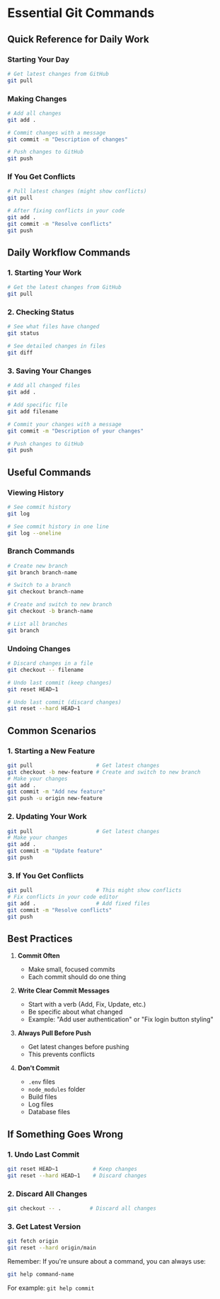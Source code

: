 # Essential Git Commands

## Quick Reference for Daily Work

### Starting Your Day
```bash
# Get latest changes from GitHub
git pull
```

### Making Changes
```bash
# Add all changes
git add .

# Commit changes with a message
git commit -m "Description of changes"

# Push changes to GitHub
git push
```

### If You Get Conflicts
```bash
# Pull latest changes (might show conflicts)
git pull

# After fixing conflicts in your code
git add .
git commit -m "Resolve conflicts"
git push
```

## Daily Workflow Commands

### 1. Starting Your Work
```bash
# Get the latest changes from GitHub
git pull
```

### 2. Checking Status
```bash
# See what files have changed
git status

# See detailed changes in files
git diff
```

### 3. Saving Your Changes
```bash
# Add all changed files
git add .

# Add specific file
git add filename

# Commit your changes with a message
git commit -m "Description of your changes"

# Push changes to GitHub
git push
```

## Useful Commands

### Viewing History
```bash
# See commit history
git log

# See commit history in one line
git log --oneline
```

### Branch Commands
```bash
# Create new branch
git branch branch-name

# Switch to a branch
git checkout branch-name

# Create and switch to new branch
git checkout -b branch-name

# List all branches
git branch
```

### Undoing Changes
```bash
# Discard changes in a file
git checkout -- filename

# Undo last commit (keep changes)
git reset HEAD~1

# Undo last commit (discard changes)
git reset --hard HEAD~1
```

## Common Scenarios

### 1. Starting a New Feature
```bash
git pull                    # Get latest changes
git checkout -b new-feature # Create and switch to new branch
# Make your changes
git add .
git commit -m "Add new feature"
git push -u origin new-feature
```

### 2. Updating Your Work
```bash
git pull                    # Get latest changes
# Make your changes
git add .
git commit -m "Update feature"
git push
```

### 3. If You Get Conflicts
```bash
git pull                    # This might show conflicts
# Fix conflicts in your code editor
git add .                   # Add fixed files
git commit -m "Resolve conflicts"
git push
```

## Best Practices

1. **Commit Often**
   - Make small, focused commits
   - Each commit should do one thing

2. **Write Clear Commit Messages**
   - Start with a verb (Add, Fix, Update, etc.)
   - Be specific about what changed
   - Example: "Add user authentication" or "Fix login button styling"

3. **Always Pull Before Push**
   - Get latest changes before pushing
   - This prevents conflicts

4. **Don't Commit**
   - `.env` files
   - `node_modules` folder
   - Build files
   - Log files
   - Database files

## If Something Goes Wrong

### 1. Undo Last Commit
```bash
git reset HEAD~1           # Keep changes
git reset --hard HEAD~1    # Discard changes
```

### 2. Discard All Changes
```bash
git checkout -- .         # Discard all changes
```

### 3. Get Latest Version
```bash
git fetch origin
git reset --hard origin/main
```

Remember: If you're unsure about a command, you can always use:
```bash
git help command-name
```
For example: `git help commit` 